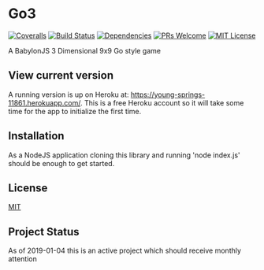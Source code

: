 # Go3

[![Coveralls][coverage-badge]][coverage]
[![Build Status][travis-badge]][travis]
[![Dependencies][dependencies-badge]][dependencies]
[![PRs Welcome][prs-badge]][prs]
[![MIT License][license-badge]][license]

A BabylonJS 3 Dimensional 9x9 Go style game

## View current version

A running version is up on Heroku at: https://young-springs-11861.herokuapp.com/. This is a free Heroku account so it will take some time for the app to initialize the first time.

## Installation

As a NodeJS application cloning this library and running 'node index.js' should be enough to get started.

## License

[MIT](https://choosealicense.com/licenses/mit/)

## Project Status

As of 2019-01-04 this is an active project which should receive monthly attention

[coverage-badge]: https://coveralls.io/repos/github/visionmedia/supertest/badge.svg?branch=master
[coverage]: https://coveralls.io/github/visionmedia/supertest?branch=master
[travis-badge]: https://travis-ci.org/visionmedia/supertest.svg?branch=master
[travis]: https://travis-ci.org/visionmedia/supertest
[dependencies-badge]: https://david-dm.org/visionmedia/supertest/status.svg
[dependencies]: https://david-dm.org/visionmedia/supertest
[prs-badge]: https://img.shields.io/badge/PRs-welcome-brightgreen.svg?style=flat-square
[prs]: http://makeapullrequest.com
[license-badge]: https://img.shields.io/badge/license-MIT-blue.svg?style=flat-square
[license]: https://github.com/visionmedia/supertest/blob/master/LICENSE
